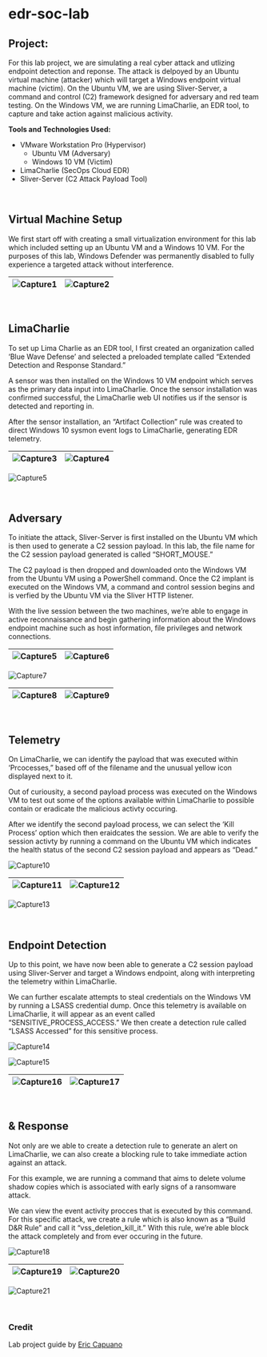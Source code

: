 # edr-soc-lab

## Project: 
For this lab project, we are simulating a real cyber attack and utlizing endpoint detection and reponse. The attack is delpoyed by an Ubuntu virtual machine (attacker) which will target a Windows endpoint virtual machine (victim). On the Ubuntu VM, we are using Sliver-Server, a command and control (C2) framework designed for adversary and red team testing. On the Windows VM, we are running LimaCharlie, an EDR tool, to capture and take action against malicious activity.



**Tools and Technologies Used:**

- VMware Workstation Pro (Hypervisor)
    - Ubuntu VM (Adversary)
    - Windows 10 VM (Victim)
- LimaCharlie (SecOps Cloud EDR)
- Sliver-Server (C2 Attack Payload Tool)

$~$

## Virtual Machine Setup
We first start off with creating a small virtualization environment for this lab which included setting up an Ubuntu VM and a Windows 10 VM. For the purposes of this lab, Windows Defender was permanently disabled to fully experience a targeted attack without interference.

|![Capture1](https://github.com/user-attachments/assets/381054a4-fafa-4e15-8122-4444a32a2eef)|![Capture2](https://github.com/user-attachments/assets/1eb1318f-901d-44b1-8b69-1ac703205aae)|
|:-:|:-:|

$~$

## LimaCharlie
To set up Lima Charlie as an EDR tool, I first created an organization called ‘Blue Wave Defense’ and selected a preloaded template called “Extended Detection and Response Standard.”

A sensor was then installed on the Windows 10 VM endpoint which serves as the primary data input into LimaCharlie. Once the sensor installation was confirmed successful, the LimaCharlie web UI notifies us if the sensor is detected and reporting in.

After the sensor installation, an “Artifact Collection” rule was created to direct Windows 10 sysmon event logs to LimaCharlie, generating EDR telemetry.

|![Capture3](https://github.com/user-attachments/assets/f6f9f756-ff02-4c54-a2af-f25a02f61e59)|![Capture4](https://github.com/user-attachments/assets/8d9812e2-2be8-494f-aaa5-052d6f5ae440)|
|:-:|:-:|

![Capture5](https://github.com/user-attachments/assets/d784b7b4-0212-4247-b8ba-d589bea4f991)

$~$

## Adversary
To initiate the attack, Sliver-Server is first installed on the Ubuntu VM which is then used to generate a C2 session payload. In this lab, the file name for the C2 session payload generated is called “SHORT_MOUSE.” 

The C2 payload is then dropped and downloaded onto the Windows VM from the Ubuntu VM using a PowerShell command. Once the C2 implant is executed on the Windows VM, a command and control session begins and is verfied by the Ubuntu VM via the Sliver HTTP listener.

With the live session between the two machines, we’re able to engage in active reconnaissance and begin gathering information about the Windows endpoint machine such as host information, file privileges and network connections.

|![Capture5](https://github.com/user-attachments/assets/1cdf067b-2c72-4dc6-b8af-25bdf0c33efc)|![Capture6](https://github.com/user-attachments/assets/6e6b30ec-2507-4c67-80e5-bf5247c08149)|
|:-:|:-:|

![Capture7](https://github.com/user-attachments/assets/547b6660-f53a-4a5c-826d-c87bc87ddf30)

|![Capture8](https://github.com/user-attachments/assets/15171636-a20c-4caa-8e2a-8a6329d9c529)|![Capture9](https://github.com/user-attachments/assets/71415eca-4dfc-419b-a84f-22a0c22a15b0)|
|:-:|:-:|

$~$

## Telemetry

On LimaCharlie, we can identify the payload that was executed within ‘Prcocesses,” based off of the filename and the unusual yellow icon displayed next to it. 

Out of curiousity, a second payload process was executed on the Windows VM to test out some of the options available within LimaCharlie to possible contain or eradicate the malicious activty occuring.

After we identify the second payload process, we can select the ‘Kill Process’ option which then eraidcates the session. We are able to verify the session activty by running a command on the Ubuntu VM which indicates the health status of the second C2 session payload and appears as “Dead.”

![Capture10](https://github.com/user-attachments/assets/5f211274-b843-4aa2-9101-1c79b6813107)

|![Capture11](https://github.com/user-attachments/assets/48d57196-0ca7-4328-8405-a19dca09d7e6)|![Capture12](https://github.com/user-attachments/assets/5045e650-e275-4dad-94f6-db6c2e010916)|
|:-:|:-:|

![Capture13](https://github.com/user-attachments/assets/4eef269d-e2f4-4340-a206-32ddb37d882a)

$~$

## Endpoint Detection

Up to this point, we have now been able to generate a C2 session payload using Sliver-Server and target a Windows endpoint, along with interpreting the telemetry within LimaCharlie. 

We can further escalate attempts to steal credentials on the Windows VM by running a LSASS credential dump. Once this telemetry is available on LimaCharlie, it will appear as an event called “SENSITIVE_PROCESS_ACCESS.” We then create a detection rule called “LSASS Accessed” for this sensitive process.

![Capture14](https://github.com/user-attachments/assets/e7d62023-c1ee-400b-8a8b-eca4e9d88ef9)

![Capture15](https://github.com/user-attachments/assets/f2332204-34aa-49e0-9ccc-e3160039cc53)

|![Capture16](https://github.com/user-attachments/assets/de2b19dc-991b-4400-9d84-6d2819187142)|![Capture17](https://github.com/user-attachments/assets/6ad73d75-439b-4a66-b769-48f752058cca)|
|:-:|:-:|

$~$

## & Response

Not only are we able to create a detection rule to generate an alert on LimaCharlie, we can also create a blocking rule to take immediate action against an attack. 

For this example, we are running a command that aims to delete volume shadow copies which is associated with early signs of a ransomware attack. 

We can view the event activity procces that is executed by this command. For this specific attack, we create a rule which is also known as a “Build D&R Rule” and call it “vss_deletion_kill_it.” With this rule, we’re able block the attack completely and from ever occuring in the future.

![Capture18](https://github.com/user-attachments/assets/f997d3c4-821d-448e-973f-ccdb09b15893)

|![Capture19](https://github.com/user-attachments/assets/86f5f3dc-332b-4738-bb4d-461b178ec76d)|![Capture20](https://github.com/user-attachments/assets/c3f360b8-6f96-4882-a1e6-8c89ac202233)|
|:-:|:-:|

![Capture21](https://github.com/user-attachments/assets/765fa04b-7b25-49cb-9589-d0227714dd32)

$~$

### Credit
Lab project guide by [Eric Capuano](https://blog.ecapuano.com/p/so-you-want-to-be-a-soc-analyst-intro?sd=pf)
